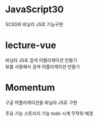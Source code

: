# JavaScript30

SCSS와 바닐라 JS로 기능구현
<br>

# lecture-vue

바닐라 JS로 검색 어플리케이션 만들기 <br>
뷰를 사용해서 검색 어플리케이션 만들기
<br>


# Momentum

구글 어플리케이션을 바닐라 JS로 구현

주요 기능
  스토리지 기능
  todo
  시계
  무작위 배경
